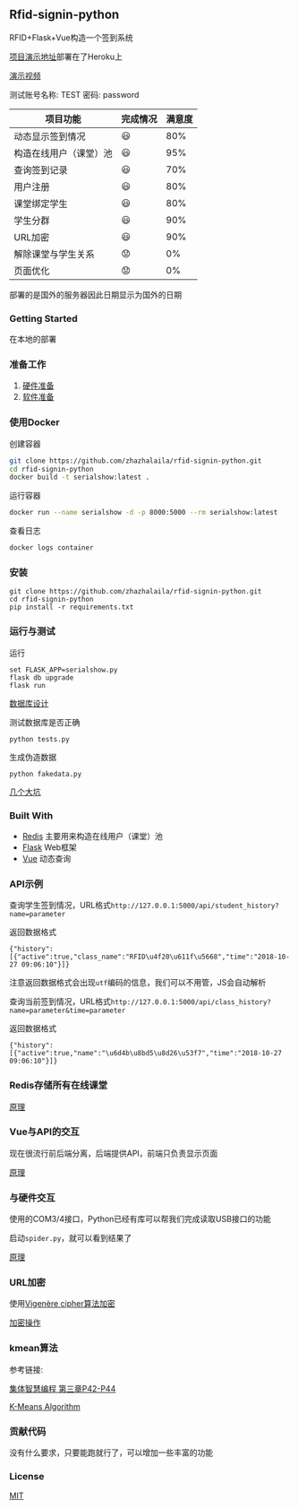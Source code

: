## Rfid-signin-python
RFID+Flask+Vue构造一个签到系统

[项目演示地址](https://flask-serialshow.herokuapp.com/)部署在了Heroku上

[演示视频](https://www.bilibili.com/video/av34612101)

测试账号名称: TEST 密码: password

项目功能 | 完成情况 | 满意度
------------ | ---------- | -----------
动态显示签到情况|     :smiley: | 80%
构造在线用户（课堂）池 | :smiley: | 95%
查询签到记录 | :smiley: | 70%
用户注册 | :smiley: | 80%
课堂绑定学生 | :smiley: | 80%
学生分群 | :smiley: | 90%
URL加密 | :smiley: | 90%
解除课堂与学生关系 | :worried: | 0%
页面优化 | :worried: | 0%

部署的是国外的服务器因此日期显示为国外的日期

### Getting Started
在本地的部署
### 准备工作
1. [硬件准备](https://github.com/zhazhalaila/rfid-signin-python/blob/master/docs/%E7%A1%AC%E4%BB%B6%E5%87%86%E5%A4%87.md)
1. [软件准备](https://github.com/zhazhalaila/rfid-signin-python/blob/master/docs/%E8%BD%AF%E4%BB%B6%E5%87%86%E5%A4%87.md)

### 使用Docker

创建容器

```bash
git clone https://github.com/zhazhalaila/rfid-signin-python.git
cd rfid-signin-python
docker build -t serialshow:latest .
```

运行容器

```bash
docker run --name serialshow -d -p 8000:5000 --rm serialshow:latest
```

查看日志

```python
docker logs container
```

### 安装
```
git clone https://github.com/zhazhalaila/rfid-signin-python.git
cd rfid-signin-python
pip install -r requirements.txt
```

### 运行与测试
运行
```
set FLASK_APP=serialshow.py
flask db upgrade
flask run
```
[数据库设计](https://github.com/zhazhalaila/rfid-signin-python/blob/master/docs/%E6%95%B0%E6%8D%AE%E5%BA%93%E8%AE%BE%E8%AE%A1.md)

测试数据库是否正确
```
python tests.py
```

生成伪造数据
```
python fakedata.py
```

[几个大坑](https://github.com/zhazhalaila/rfid-signin-python/blob/master/docs/%E6%B5%8B%E8%AF%95%E6%97%B6%E7%9A%84BUG.md)

### Built With
* [Redis](https://redis.io/) 主要用来构造在线用户（课堂）池
* [Flask](http://flask.pocoo.org/) Web框架
* [Vue](https://cn.vuejs.org/index.html) 动态查询

### API示例

查询学生签到情况，URL格式`http://127.0.0.1:5000/api/student_history?name=parameter`

返回数据格式
```
{"history":[{"active":true,"class_name":"RFID\u4f20\u611f\u5668","time":"2018-10-27 09:06:10"}]}
```

注意返回数据格式会出现`utf`编码的信息，我们可以不用管，JS会自动解析

查询当前签到情况，URL格式`http://127.0.0.1:5000/api/class_history?name=parameter&time=parameter`

返回数据格式
```
{"history":[{"active":true,"name":"\u6d4b\u8bd5\u8d26\u53f7","time":"2018-10-27 09:06:10"}]}
```

### Redis存储所有在线课堂
[原理](https://github.com/zhazhalaila/rfid-signin-python/blob/master/docs/%E4%BD%BF%E7%94%A8Redis.md)

### Vue与API的交互

现在很流行前后端分离，后端提供API，前端只负责显示页面

[原理](https://github.com/zhazhalaila/rfid-signin-python/blob/master/docs/%E4%BD%BF%E7%94%A8Vue.md)

### 与硬件交互

使用的COM3/4接口，Python已经有库可以帮我们完成读取USB接口的功能

启动`spider.py`，就可以看到结果了

[原理](https://github.com/zhazhalaila/rfid-signin-python/blob/master/docs/%E7%AD%BE%E5%88%B0%E5%8E%9F%E7%90%86.md)

### URL加密

使用[Vigenère cipher算法加密](https://en.wikipedia.org/wiki/Vigen%C3%A8re_cipher)

[加密操作](https://github.com/zhazhalaila/rfid-signin-python/blob/master/docs/URL%E5%8A%A0%E5%AF%86.md)

### kmean算法

参考链接:
  
[集体智慧编程 第三章P42-P44](https://book.douban.com/subject/3288908/)

[K-Means Algorithm](https://www.coursera.org/lecture/machine-learning/k-means-algorithm-93VPG)

### 贡献代码
没有什么要求，只要能跑就行了，可以增加一些丰富的功能

### License
[MIT](https://opensource.org/licenses/MIT)
